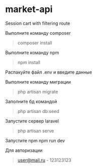 # market-api
Session cart with filtering route

Выполните команду composer
> composer install

Выполните команду npm
> npm install

Распакуйте файл .env и введите данные

Выполните команду миграции
> php artisan migrate

Заполните бд командой
> php artisan db:seed

Запустите сервер laravel
> php artisan serve

Запустите npm
npm run dev

Для авторизации
> user@mail.ru - 123123123
